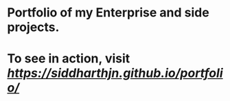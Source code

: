 # Portfolio of my Enterprise and side projects.
# To see in action, visit *https://siddharthjn.github.io/portfolio/*
